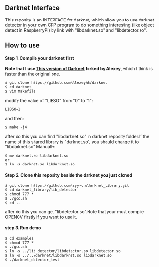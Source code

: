 ## Darknet Interface

This reposity is an INTERFACE for darknet, which allow you to use darknet detector in your own CPP program to do something interesting (like object detect in RaspberryPI) by link with "libdarknet.so" and "libdetector.so".

## How to use
#### Step 1. Compile your darknet first
**Note that I use [This version of Darknet](https://github.com/AlexeyAB/darknet) forked by Alexey**, which I think is faster than the original one.
```
$ git clone https://github.com/AlexeyAB/darknet
$ cd darknet
$ vim Makefile
```
modify the value of "LIBSO" from "0" to "1":
```
LIBSO=1
```
and then:
```
$ make -j4
```
after do this you can find "libdarknet.so" in darknet reposity folder.If the name of this shared library is "darknet.so", you should change it to "libdarknet.so" Manually:
```
$ mv darknet.so libdarknet.so
or
$ ln -s darknet.so libdarknet.so
```

#### Step 2. Clone this reposity beside the darknet you just cloned
```
$ git clone https://github.com/zyy-cn/darknet_library.git
$ cd darknet_library/lib_detector
$ chmod 777 *
$ ./gcc.sh
$ cd ..
```
after do this you can get "libdetector.so".Note that your must compile OPENCV firstly if you want to use it.

#### step 3. Run demo
```
$ cd examples
$ chmod 777 *
$ ./gcc.sh
$ ln -s ../lib_detector/libdetector.so libdetector.so
$ ln -s ../../darknet/libdarknet.so libdarknet.so
$ ./darknet_detector_test
```
